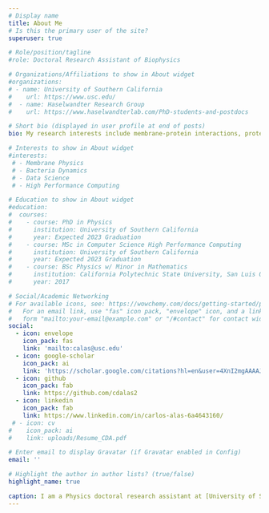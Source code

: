 ```yaml
---
# Display name
title: About Me
# Is this the primary user of the site?
superuser: true

# Role/position/tagline
#role: Doctoral Research Assistant of Biophysics

# Organizations/Affiliations to show in About widget
#organizations:
# - name: University of Southern California
#    url: https://www.usc.edu/
#  - name: Haselwandter Research Group
#    url: https://www.haselwandterlab.com/PhD-students-and-postdocs

# Short bio (displayed in user profile at end of posts)
bio: My research interests include membrane-protein interactions, protein organization, and bacteria mechanics.

# Interests to show in About widget
#interests:
 # - Membrane Physics
 # - Bacteria Dynamics
 # - Data Science
 # - High Performance Computing

# Education to show in About widget
#education:
#  courses:
#    - course: PhD in Physics
#      institution: University of Southern California
#      year: Expected 2023 Graduation
#    - course: MSc in Computer Science High Performance Computing
#      institution: University of Southern California
#      year: Expected 2023 Graduation
#    - course: BSc Physics w/ Minor in Mathematics
#      institution: California Polytechnic State University, San Luis Obispo
#      year: 2017

# Social/Academic Networking
# For available icons, see: https://wowchemy.com/docs/getting-started/page-builder/#icons
#   For an email link, use "fas" icon pack, "envelope" icon, and a link in the
#   form "mailto:your-email@example.com" or "/#contact" for contact widget.
social:
  - icon: envelope
    icon_pack: fas
    link: 'mailto:calas@usc.edu'
  - icon: google-scholar
    icon_pack: ai
    link: 'https://scholar.google.com/citations?hl=en&user=4XnI2mgAAAAJ'
  - icon: github
    icon_pack: fab
    link: https://github.com/cdalas2
  - icon: linkedin
    icon_pack: fab
    link: https://www.linkedin.com/in/carlos-alas-6a4643160/
 # - icon: cv
#    icon_pack: ai
#    link: uploads/Resume_CDA.pdf

# Enter email to display Gravatar (if Gravatar enabled in Config)
email: ''

# Highlight the author in author lists? (true/false)
highlight_name: true

caption: I am a Physics doctoral research assistant at [University of Southern California](https://dornsife.usc.edu/physics) and a M.S. student in [Computer Science](https://www.cs.usc.edu). I received my B.S. degree in Physics from [California Polytechnic State University of San Luis Obispo](https://physics.calpoly.edu) in 2017. During my B.S., I modeled and simulated the swimming dynamics of microorganisms with [Professor Tatiana Kuriabova](https://physics.calpoly.edu/tkuriabo). As a graduate student, I'm currently working with <a href="https://www.haselwandterlab.com/Contact">Professor Christoph Haselwandter</a>. His research interests include membrane-protein interactions, protein organization, and bacteria mechanics. His work currently consists of modeling the impact of protein shape on bilayer deformations, temperature sensing of cells through protein-membrane interactions, and the role of protein organization in muscle degenerative diseases.
---
```

